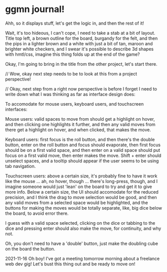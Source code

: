 # ggmn journal!

Ahh, so it displays stuff, let's get the logic in, and then the rest of it!

Wait, it's too hideous, I can't cope, I need to take a stab at a bit of layout. Title top left, a brown outline for the board, burgandy for the felt, and then the pips in a lighter brown and a white with just a bit of tan, maroon and brighter white checkers, and I swear it's possible to describe 3d shapes with hmtl/css, imagine this thing folds up at the end of the game?

Okay, I'm going to bring in the title from the other project, let's start there.

// Wow, okay next step needs to be to look at this from a project perspective!

// Okay, next step from a right now perspective is before I forget I need to write down what I was thinking as far as interface design does:

To accomodate for mouse users, keyboard users, and touchscreen interfaces:

Mouse users: valid spaces to move from should get a highlight on hover, and then clicking one highlights it further, and then any valid moves from there get a highlight on hover, and when clicked, that makes the move.

Keyboard users: first focus is the roll button, and then there's the double button, enter on the roll button and focus should evaporate, then first focus should be on a first valid space, and then enter on a valid space should put focus on a first valid move, then enter makes the move. Shift + enter should unselect spaces, and a tooltip should appear if the user seems to be using tab navigation.

Touchscreen users: above a certain size, it's probably fine to have it work like the mouse ... ah, no hover, though ... there's long-press, though, and I imagine someone would just 'lean' on the board to try and get it to give more info. Below a certain size, the UI should accomodate for the reduced precision, and I think the drag to move selection would be good, and then any valid moves from a selected space would be highlighted, and the buttons for making the moves would be totally separate, like, big dice below the board, to avoid error there.

I guess with a valid space selected, clicking on the dice or tabbing to the dice and pressing enter should also make the move, for continuity, and why not.

Oh, you don't need to have a 'double' button, just make the doubling cube on the board the button.

2021-11-16 Oh boy! I've got a meeting tomorrow morning about a freelance web dev gig! Let's bust this thing out and be ready to move on!
